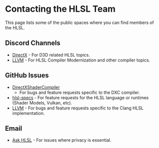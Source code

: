# Contacting the HLSL Team

This page lists some of the public spaces where you can find members of the HLSL.

## Discord Channels

* [DirectX](https://discord.com/invite/directx) - For D3D related
  HLSL topics.
* [LLVM](https://discord.gg/xS7Z362) - For HLSL Compiler Modernization and other
  compiler topics.

## GitHub Issues

* [DirectXShaderCompiler](https://github.com/microsoft/DirectXShaderCompiler/issues/new)
  - For bugs and feature requests specific to the DXC compiler.
* [hlsl-specs](https://github.com/microsoft/hlsl-specs/issues/new) - For feature
  requests for the HLSL language or runtimes (Shader Models, Vulkan, etc).
* [LLVM](https://github.com/llvm/llvm-project/issues/new) - For bugs and feature
  requests specific to the Clang HLSL implementation.

## Email

* [Ask HLSL](mailto:askhlsl@microsoft.com) - For issues where privacy is
  essential.
